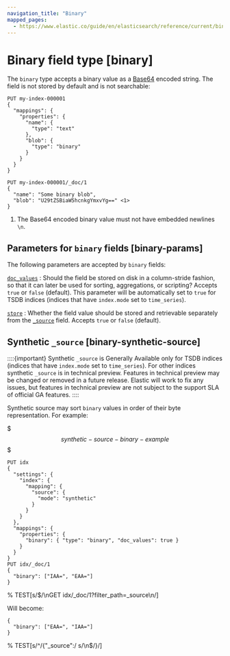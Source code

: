 ```yaml
---
navigation_title: "Binary"
mapped_pages:
  - https://www.elastic.co/guide/en/elasticsearch/reference/current/binary.html
---
```


# Binary field type [binary]


The `binary` type accepts a binary value as a [Base64](https://en.wikipedia.org/wiki/Base64) encoded string. The field is not stored by default and is not searchable:

```console
PUT my-index-000001
{
  "mappings": {
    "properties": {
      "name": {
        "type": "text"
      },
      "blob": {
        "type": "binary"
      }
    }
  }
}

PUT my-index-000001/_doc/1
{
  "name": "Some binary blob",
  "blob": "U29tZSBiaW5hcnkgYmxvYg==" <1>
}
```

1. The Base64 encoded binary value must not have embedded newlines `\n`.


## Parameters for `binary` fields [binary-params]

The following parameters are accepted by `binary` fields:

[`doc_values`](/reference/elasticsearch/mapping-reference/doc-values.md)
:   Should the field be stored on disk in a column-stride fashion, so that it can later be used for sorting, aggregations, or scripting? Accepts `true` or `false` (default). This parameter will be automatically set to `true` for TSDB indices (indices that have `index.mode` set to `time_series`).

[`store`](/reference/elasticsearch/mapping-reference/mapping-store.md)
:   Whether the field value should be stored and retrievable separately from the [`_source`](/reference/elasticsearch/mapping-reference/mapping-source-field.md) field. Accepts `true` or `false` (default).


## Synthetic `_source` [binary-synthetic-source]

::::{important}
Synthetic `_source` is Generally Available only for TSDB indices (indices that have `index.mode` set to `time_series`). For other indices synthetic `_source` is in technical preview. Features in technical preview may be changed or removed in a future release. Elastic will work to fix any issues, but features in technical preview are not subject to the support SLA of official GA features.
::::


Synthetic source may sort `binary` values in order of their byte representation. For example:

$$$synthetic-source-binary-example$$$

```console
PUT idx
{
  "settings": {
    "index": {
      "mapping": {
        "source": {
          "mode": "synthetic"
        }
      }
    }
  },
  "mappings": {
    "properties": {
      "binary": { "type": "binary", "doc_values": true }
    }
  }
}
PUT idx/_doc/1
{
  "binary": ["IAA=", "EAA="]
}
```
% TEST[s/$/\nGET idx\/_doc\/1?filter_path=_source\n/]

Will become:

```console-result
{
  "binary": ["EAA=", "IAA="]
}
```
% TEST[s/^/{"_source":/ s/\n$/}/]



